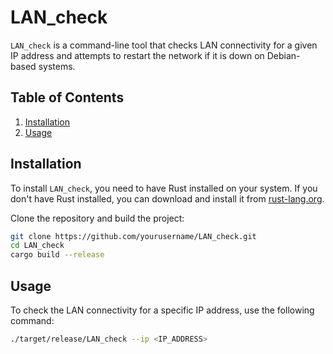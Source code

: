 # LAN_check

`LAN_check` is a command-line tool that checks LAN connectivity for a given IP address and attempts to restart the network if it is down on Debian-based systems.

## Table of Contents

1. [Installation](#installation)
2. [Usage](#usage)

## Installation

To install `LAN_check`, you need to have Rust installed on your system. If you don't have Rust installed, you can download and install it from [rust-lang.org](https://www.rust-lang.org/).

Clone the repository and build the project:

```sh
git clone https://github.com/yourusername/LAN_check.git
cd LAN_check
cargo build --release
```
## Usage

To check the LAN connectivity for a specific IP address, use the following command:
```sh
./target/release/LAN_check --ip <IP_ADDRESS>
```

